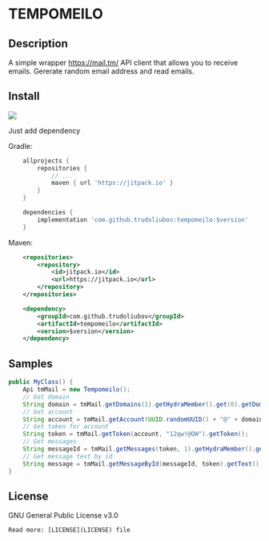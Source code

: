 # TEMPOMEILO

## Description
A simple wrapper https://mail.tm/ API client that allows you to receive emails. Gererate random email address and read emails.

## Install

[![](https://jitpack.io/v/Evleaps/SafeCoroutines.svg)](https://jitpack.io/#Evleaps/SafeCoroutines)

Just add dependency

Gradle:
```groovy
    allprojects {
        repositories {
            // ...
            maven { url 'https://jitpack.io' }
        }
    }

    dependencies {
        implementation 'com.github.trudoliubov:tempomeilo:$version'
    }
```
Maven:
```xml
    <repositories>
        <repository>
            <id>jitpack.io</id>
            <url>https://jitpack.io</url>
        </repository>
    </repositories>

    <dependency>
        <groupId>com.github.trudoliubov</groupId>
        <artifactId>tempomeilo</artifactId>
        <version>$version</version>
    </dependency>
```

## Samples

```java
public MyClass() {
    Api tmMail = new Tempomeilo();
    // Get domain
    String domain = tmMail.getDomains(1).getHydraMember().get(0).getDomain();
    // Get account
    String account = tmMail.getAccount(UUID.randomUUID() + "@" + domain, "12qw!@QW").getAddress();
    // Get token for account
    String token = tmMail.getToken(account, "12qw!@QW").getToken();
    // Get messages
    String messageId = tmMail.getMessages(token, 1).getHydraMember().get(0).getId();
    // Get message text by id
    String message = tmMail.getMessageById(messageId, token).getText();
}
```

## License
GNU General Public License v3.0
```
Read more: [LICENSE](LICENSE) file
```
